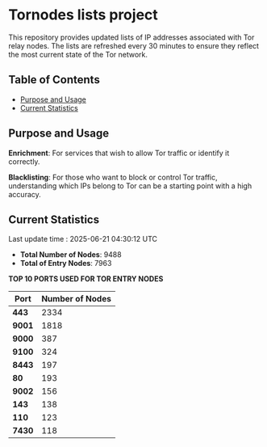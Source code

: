 # Tornodes lists project

This repository provides updated lists of IP addresses associated with Tor relay nodes. The lists are refreshed every 30 minutes to ensure they reflect the most current state of the Tor network.

## Table of Contents

- [Purpose and Usage](#purpose-and-usage)
- [Current Statistics](#current-statistics)


## Purpose and Usage

**Enrichment**: For services that wish to allow Tor traffic or identify it correctly.

**Blacklisting**: For those who want to block or control Tor traffic, understanding which IPs belong to Tor can be a starting point with a high accuracy.

## Current Statistics

Last update time : 2025-06-21 04:30:12 UTC

- **Total Number of Nodes**: 9488
- **Total of Entry Nodes**: 7963

**TOP 10 PORTS USED FOR TOR ENTRY NODES**

| **Port** | **Number of Nodes** |
|------|-----------------|
| **443**   | 2334  |
| **9001**   | 1818  |
| **9000**   | 387  |
| **9100**   | 324  |
| **8443**   | 197  |
| **80**   | 193  |
| **9002**   | 156  |
| **143**   | 138  |
| **110**   | 123  |
| **7430**   | 118  |

